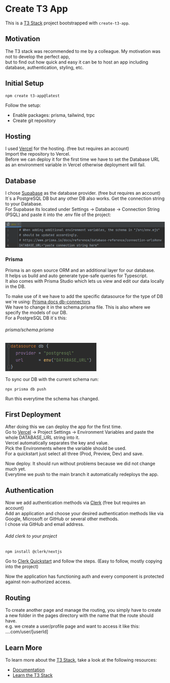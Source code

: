 # Create T3 App

This is a [T3 Stack](https://create.t3.gg/) project bootstrapped with `create-t3-app`.

## Motivation
The T3 stack was recommended to me by a colleague. My motivation was not to develop the perfect app,  
but to find out how quick and easy it can be to host an app including database, authentication, styling, etc.

## Initial Setup
```
npm create t3-app@latest
```
Follow the setup:
- Enable packages: prisma, tailwind, trpc
- Create git repository

## Hosting
I used [Vercel](Vercel.com) for the hosting. (free but requires an account)  
Import the repository to Vercel.  
Before we can deploy it for the first time we have to set the Database URL
as an environment variable in Vercel otherwise deployment will fail.

## Database
I chose [Supabase](Supabase.com) as the database provider. (free but requires an account)  
It´s a PostgreSQL DB but any other DB also works.
Get the connection string to your Database.  
For Supabase its located under Settings -> Database -> Connection String (PSQL) and paste it into the .env file of the project:

![img_3.png](img_3.png)

### Prisma
Prisma is an open source ORM and an additional layer for our database.  
It helps us build and auto generate type-safe queries for Typescript.  
It also comes with Prisma Studio which lets us view and edit our data locally in the DB.  

To make use of it we have to add the specific datasource for the type of DB we´re using: [Prisma docs db-connectors](https://www.prisma.io/docs/concepts/database-connectors)   
We have to change it in the schema.prisma file. This is also where we specify the models of our DB.  
For a PostgreSQL DB it´s this:
###### prisma/schema.prisma  
![img_4.png](img_4.png)

To sync our DB with the current schema run: 
```
npx prisma db push 
```
Run this everytime the schema has changed.

## First Deployment
After doing this we can deploy the app for the first time.  
Go to [Vercel](Vercel.com) -> Project Settings -> Environment Variables and paste the whole DATABASE_URL string into it.  
Vercel automatically separates the key and value.  
Pick the Environments where the variable should be used.  
For a quickstart just select all three (Prod, Preview, Dev) and save.  

Now deploy. It should run without problems because we did not change much yet.  
Everytime we push to the main branch it automatically redeploys the app.

## Authentication
Now we add authentication methods via [Clerk](clerk.com) (free but requires an account)  
Add an application and choose your desired authentication methods like via 
Google, Microsoft or GitHub or several other methods.  
I chose via GitHub and email address.
###### Add clerk to your project
```
npm install @clerk/nextjs
```

Go to [Clerk Quickstart](https://clerk.com/docs/quickstarts/nextjs) and follow the steps. (Easy to follow, mostly copying into the project)  

Now the application has functioning auth and every component is protected against non-authorized access.

## Routing
To create another page and manage the routing, you simply have to create a new folder in the pages directory with the name that the route should have.  
e.g. we create a user/profile page and want to access it like this: ....com/user/[userId]


## Learn More
To learn more about the [T3 Stack](https://create.t3.gg/), take a look at the following resources:

- [Documentation](https://create.t3.gg/)
- [Learn the T3 Stack](https://create.t3.gg/en/faq#what-learning-resources-are-currently-available)